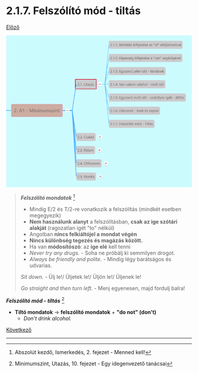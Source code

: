 # 2.1.7. Felszólító mód - tiltás

[Előző](6.md)

![2.1](images/2.1.png)

>***Felszólító mondatok*** [^1]
>
>* Mindig E/2 és T/2-re vonatkozik a felszólítás (mindkét esetben megegyezik)
>* **Nem használunk alanyt** a felszólításban, **csak az ige szótári alakját** (ragozatlan igét "to" nélkül)
>* Angolban **nincs felkiáltójel a mondat végén**
>* **Nincs különbség tegezés és magázás között.**
>* Ha van **módosítószó**: az **ige elé** kell tenni
>  * *Never try any drugs.* - Soha ne próbálj ki semmilyen drogot.
>  * *Always be friendly and polite.* - Mindig légy barátságos és udvarias.
>
>*Sit down.* - Ülj le!/ Üljetek le!/ Üljön le!/ Üljenek le!
>
>*Go straight and then turn left.* - Menj egyenesen, majd fordulj balra!

***Felszólító mód - tiltás*** [^2]

* **Tiltó mondatok** -> **felszólító mondatok** + **"do not" (don't)**
  * *Don't drink alcohol.*

[Következő](../2.2-Csalad/1.md)

---
[^1]: Abszolút kezdő, Ismerkedés, 2. fejezet - Menned kell!
[^2]: Minimumszint, Utazás, 10. fejezet - Egy idegenvezető tanácsai